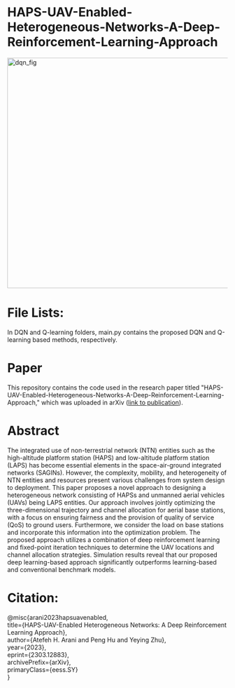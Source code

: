# HAPS-UAV-Enabled-Heterogeneous-Networks-A-Deep-Reinforcement-Learning-Approach

<img width="525" alt="dqn_fig" src="https://user-images.githubusercontent.com/67924193/228367557-d658562f-c98a-4c12-bfa2-7627d07b4a65.png">

# File Lists:
In DQN and Q-learning folders, main.py contains the proposed DQN and Q-learning based methods, respectively.

# Paper
This repository contains the code used in the research paper titled "HAPS-UAV-Enabled-Heterogeneous-Networks-A-Deep-Reinforcement-Learning-Approach," which was uploaded in arXiv ([link to publication](https://arxiv.org/abs/2303.12883)). 

# Abstract
The integrated use of non-terrestrial network (NTN) entities such as the high-altitude platform station (HAPS) and low-altitude platform station (LAPS) has become essential elements in the space-air-ground integrated networks (SAGINs). However, the complexity, mobility, and heterogeneity of NTN entities and resources present various challenges from system design to deployment. This paper proposes a novel approach to designing a heterogeneous network consisting of HAPSs and unmanned aerial vehicles (UAVs) being LAPS entities. Our approach involves jointly optimizing the three-dimensional trajectory and channel allocation for aerial base stations, with a focus on ensuring fairness and the provision of quality of service (QoS) to ground users. Furthermore, we consider the load on base stations and incorporate this information into the optimization problem. The proposed approach utilizes a combination of deep reinforcement learning and fixed-point iteration techniques to determine the UAV locations and channel allocation strategies. Simulation results reveal that our proposed deep learning-based approach significantly outperforms learning-based and conventional benchmark models.

# Citation:
@misc{arani2023hapsuavenabled,<br />
      title={HAPS-UAV-Enabled Heterogeneous Networks: A Deep Reinforcement Learning Approach},  
      author={Atefeh H. Arani and Peng Hu and Yeying Zhu},  
      year={2023},   
      eprint={2303.12883},  
      archivePrefix={arXiv},  
      primaryClass={eess.SY}  
}



